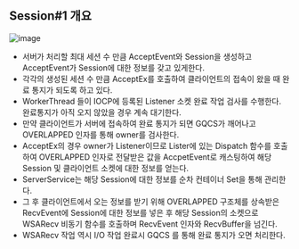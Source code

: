 ## Session#1 개요
![image](https://user-images.githubusercontent.com/68372094/163758902-a4e0def0-a823-4490-811c-6429a7736459.png)

* 서버가 처리할 최대 세션 수 만큼 AcceptEvent와 Session을 생성하고 AcceptEvent가 Session에 대한 정보를 갖고 있게한다.
* 각각의 생성된 세션 수 만큼 AcceptEx를 호출하여 클라이언트의 접속이 왔을 때 완료 통지가 되도록 하고 있다.
* WorkerThread 들이 IOCP에 등록된 Listener 소켓 완료 작업 검사를 수행한다. 완료통지가 아직 오지 않았을 경우 계속 대기한다.
* 만약 클라이언트가 서버에 접속하여 완료 통지가 되면  GQCS가 깨어나고 OVERLAPPED 인자를 통해 owner를 검사한다.
* AcceptEx의 경우 owner가 Listener이므로 Lister에 있는 Dispatch 함수를 호출하여 OVERLAPPED 인자로 전달받은 값을 AccpetEvent로 캐스팅하여 해당 Session 및 클라이언트 소켓에 대한 정보를 얻는다.
* ServerService는 해당 Session에 대한 정보를 순차 컨테이너 Set을 통해 관리한다.
* 그 후 클라이언트에서 오는 정보를 받기 위해 OVERLAPPED 구조체를 상속받은 RecvEvent에 Session에 대한 정보를 넣은 후 해당 Session의 소켓으로 WSARecv 비동기 함수를 호출하며 RecvEvent 인자와 RecvBuffer을 넘긴다.
* WSARecv 작업 역시 I/O 작업 완료시 GQCS 를 통해 완료 통지가 오면 처리한다.

